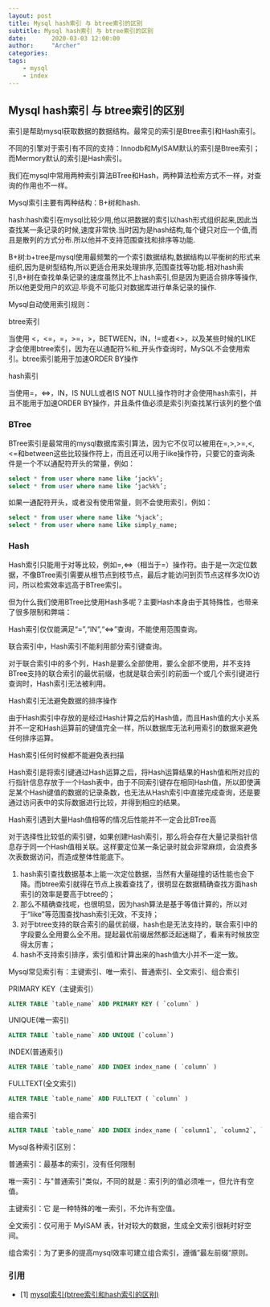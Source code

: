 ```yaml
---
layout: post
title: Mysql hash索引 与 btree索引的区别
subtitle: Mysql hash索引 与 btree索引的区别
date:       2020-03-03 12:00:00
author:     "Archer"
categories: 
tags:
    - mysql
    - index
---
```


## Mysql hash索引 与 btree索引的区别

索引是帮助mysql获取数据的数据结构。最常见的索引是Btree索引和Hash索引。

不同的引擎对于索引有不同的支持：Innodb和MyISAM默认的索引是Btree索引；而Mermory默认的索引是Hash索引。

我们在mysql中常用两种索引算法BTree和Hash，两种算法检索方式不一样，对查询的作用也不一样。

Mysql索引主要有两种结构：B+树和hash.

hash:hash索引在mysql比较少用,他以把数据的索引以hash形式组织起来,因此当查找某一条记录的时候,速度非常快.当时因为是hash结构,每个键只对应一个值,而且是散列的方式分布.所以他并不支持范围查找和排序等功能.

B+树:b+tree是mysql使用最频繁的一个索引数据结构,数据结构以平衡树的形式来组织,因为是树型结构,所以更适合用来处理排序,范围查找等功能.相对hash索引,B+树在查找单条记录的速度虽然比不上hash索引,但是因为更适合排序等操作,所以他更受用户的欢迎.毕竟不可能只对数据库进行单条记录的操作.

Mysql自动使用索引规则：

btree索引

当使用 <，<=，=，>=，>，BETWEEN，IN，!=或者<>，以及某些时候的LIKE才会使用btree索引，因为在以通配符%和_开头作查询时，MySQL不会使用索引。btree索引能用于加速ORDER BY操作

hash索引

当使用=，<=>，IN，IS NULL或者IS NOT NULL操作符时才会使用hash索引，并且不能用于加速ORDER BY操作，并且条件值必须是索引列查找某行该列的整个值

### BTree

BTree索引是最常用的mysql数据库索引算法，因为它不仅可以被用在=,>,>=,<,<=和between这些比较操作符上，而且还可以用于like操作符，只要它的查询条件是一个不以通配符开头的常量，例如：

```sql
select * from user where name like ‘jack%’;
select * from user where name like ‘jac%k%’;
```

如果一通配符开头，或者没有使用常量，则不会使用索引，例如：

```sql
select * from user where name like ‘%jack’;
select * from user where name like simply_name;
```

### Hash

Hash索引只能用于对等比较，例如=,<=>（相当于=）操作符。由于是一次定位数据，不像BTree索引需要从根节点到枝节点，最后才能访问到页节点这样多次IO访问，所以检索效率远高于BTree索引。

但为什么我们使用BTree比使用Hash多呢？主要Hash本身由于其特殊性，也带来了很多限制和弊端：

Hash索引仅仅能满足“=”,“IN”,“<=>”查询，不能使用范围查询。

联合索引中，Hash索引不能利用部分索引键查询。

对于联合索引中的多个列，Hash是要么全部使用，要么全部不使用，并不支持BTree支持的联合索引的最优前缀，也就是联合索引的前面一个或几个索引键进行查询时，Hash索引无法被利用。

Hash索引无法避免数据的排序操作

由于Hash索引中存放的是经过Hash计算之后的Hash值，而且Hash值的大小关系并不一定和Hash运算前的键值完全一样，所以数据库无法利用索引的数据来避免任何排序运算。

Hash索引任何时候都不能避免表扫描

Hash索引是将索引键通过Hash运算之后，将Hash运算结果的Hash值和所对应的行指针信息存放于一个Hash表中，由于不同索引键存在相同Hash值，所以即使满足某个Hash键值的数据的记录条数，也无法从Hash索引中直接完成查询，还是要通过访问表中的实际数据进行比较，并得到相应的结果。

Hash索引遇到大量Hash值相等的情况后性能并不一定会比BTree高

对于选择性比较低的索引键，如果创建Hash索引，那么将会存在大量记录指针信息存于同一个Hash值相关联。这样要定位某一条记录时就会非常麻烦，会浪费多次表数据访问，而造成整体性能底下。

1. hash索引查找数据基本上能一次定位数据，当然有大量碰撞的话性能也会下降。而btree索引就得在节点上挨着查找了，很明显在数据精确查找方面hash索引的效率是要高于btree的；
2. 那么不精确查找呢，也很明显，因为hash算法是基于等值计算的，所以对于“like”等范围查找hash索引无效，不支持；
3. 对于btree支持的联合索引的最优前缀，hash也是无法支持的，联合索引中的字段要么全用要么全不用。提起最优前缀居然都泛起迷糊了，看来有时候放空得太厉害；
4. hash不支持索引排序，索引值和计算出来的hash值大小并不一定一致。

Mysql常见索引有：主键索引、唯一索引、普通索引、全文索引、组合索引

PRIMARY KEY（主键索引）  

```sql
ALTER TABLE `table_name` ADD PRIMARY KEY ( `column` )
```

UNIQUE(唯一索引)

```sql
ALTER TABLE `table_name` ADD UNIQUE (`column`)
```

INDEX(普通索引)

```sql
ALTER TABLE `table_name` ADD INDEX index_name ( `column` )
```

FULLTEXT(全文索引)

```sql
ALTER TABLE `table_name` ADD FULLTEXT ( `column` )
```

组合索引

```sql
ALTER TABLE `table_name` ADD INDEX index_name ( `column1`, `column2`, `column3` )
```

Mysql各种索引区别：

普通索引：最基本的索引，没有任何限制

唯一索引：与"普通索引"类似，不同的就是：索引列的值必须唯一，但允许有空值。

主键索引：它 是一种特殊的唯一索引，不允许有空值。

全文索引：仅可用于 MyISAM 表，针对较大的数据，生成全文索引很耗时好空间。

组合索引：为了更多的提高mysql效率可建立组合索引，遵循”最左前缀“原则。

### 引用

- [1] [mysql索引(btree索引和hash索引的区别)](https://www.cnblogs.com/kenshinobiy/p/4360371.html)
